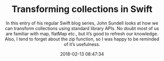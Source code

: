 ---
title: "Transforming collections in Swift"
subtitle: "In this entry of his regular Swift blog series, John Sundell looks at how we can transform collections using standard library APIs. No doubt most of us are familiar with map, flatMap etc., but it’s good to refresh our knowledge. Also, I tend to forget about the zip function, so I was happy to be reminded of it’s usefulness."
tags: ["collection","functional"]
link: "https://www.swiftbysundell.com/posts/transforming-collections-in-swift"
date: "2018-02-13 08:47:34"
---
